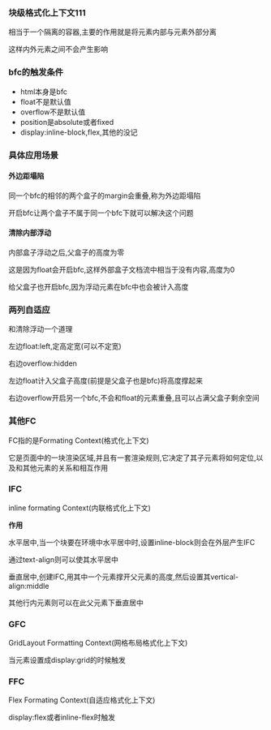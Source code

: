 ### 块级格式化上下文111

相当于一个隔离的容器,主要的作用就是将元素内部与元素外部分离

这样内外元素之间不会产生影响

### bfc的触发条件

- html本身是bfc
- float不是默认值
- overflow不是默认值
- position是absolute或者fixed
- display:inline-block,flex,其他的没记

### 具体应用场景

#### 外边距塌陷

同一个bfc的相邻的两个盒子的margin会重叠,称为外边距塌陷

开启bfc让两个盒子不属于同一个bfc下就可以解决这个问题

#### 清除内部浮动

内部盒子浮动之后,父盒子的高度为零

这是因为float会开启bfc,这样外部盒子文档流中相当于没有内容,高度为0

给父盒子也开启bfc,因为浮动元素在bfc中也会被计入高度

### 两列自适应

和清除浮动一个道理

左边float:left,定高定宽(可以不定宽)

右边overflow:hidden

左边float计入父盒子高度(前提是父盒子也是bfc)将高度撑起来

右边overflow开启另一个bfc,不会和float的元素重叠,且可以占满父盒子剩余空间

### 其他FC

FC指的是Formating Context(格式化上下文)

它是页面中的一块渲染区域,并且有一套渲染规则,它决定了其子元素将如何定位,以及和其他元素的关系和相互作用

### IFC

inline formating Context(内联格式化上下文)

**作用**

水平居中,当一个块要在环境中水平居中时,设置inline-block则会在外层产生IFC

通过text-align则可以使其水平居中

垂直居中,创建IFC,用其中一个元素撑开父元素的高度,然后设置其vertical-align:middle

其他行内元素则可以在此父元素下垂直居中

### GFC

GridLayout Formatting Context(网格布局格式化上下文)

当元素设置成display:grid的时候触发

### FFC

Flex Formating Context(自适应格式化上下文)

display:flex或者inline-flex时触发

